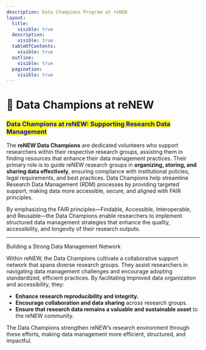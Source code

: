 ```yaml
---
description: Data Champions Program at reNEW
layout:
  title:
    visible: true
  description:
    visible: true
  tableOfContents:
    visible: true
  outline:
    visible: true
  pagination:
    visible: true
---
```


# 🔵 Data Champions at reNEW

### <mark style="color:blue;">**Data Champions at reNEW: Supporting Research Data Management**</mark>					&#x9;

The **reNEW Data Champions** are dedicated volunteers who support researchers within their respective research groups, assisting them in finding resources that enhance their data management practices. Their primary role is to guide reNEW research groups in **organizing, storing, and sharing data effectively**, ensuring compliance with institutional policies, legal requirements, and best practices. Data Champions help streamline Research Data Management (RDM) processes by providing targeted support, making data more accessible, secure, and aligned with FAIR principles.

By emphasizing the FAIR principles—Findable, Accessible, Interoperable, and Reusable—the Data Champions enable researchers to implement structured data management strategies that enhance the quality, accessibility, and longevity of their research outputs.

***

Building a Strong Data Management Network

Within reNEW, the Data Champions cultivate a collaborative support network that spans diverse research groups. They assist researchers in navigating data management challenges and encourage adopting standardized, efficient practices. By facilitating improved data organization and accessibility, they:

* **Enhance research reproducibility and integrity.**
* **Encourage collaboration and data sharing** across research groups.
* **Ensure that research data remains a valuable and sustainable asset** to the reNEW community.

The Data Champions strengthen reNEW’s research environment through these efforts, making data management more efficient, structured, and impactful.

